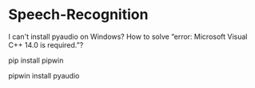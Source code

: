 # Speech-Recognition

I can't install pyaudio on Windows? How to solve “error: Microsoft Visual C++ 14.0 is required.”?

pip install pipwin

pipwin install pyaudio
